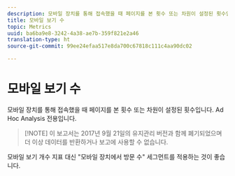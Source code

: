 ```yaml
---
description: 모바일 장치를 통해 접속했을 때 페이지를 본 횟수 또는 차원이 설정된 횟수입니다. Ad Hoc Analysis 전용입니다.
title: 모바일 보기 수
topic: Metrics
uuid: ba6ba9e8-3242-4a38-ae7b-359f821e2a46
translation-type: ht
source-git-commit: 99ee24efaa517e8da700c67818c111c4aa90dc02

---
```



# 모바일 보기 수

모바일 장치를 통해 접속했을 때 페이지를 본 횟수 또는 차원이 설정된 횟수입니다. Ad Hoc Analysis 전용입니다.

> [!NOTE] 이 보고서는 2017년 9월 21일의 유지관리 버전과 함께 폐기되었으며 더 이상 데이터를 반환하거나 보고에 사용할 수 없습니다.

모바일 보기 개수 지표 대신 &quot;모바일 장치에서 방문 수&quot; 세그먼트를 적용하는 것이 좋습니다.
